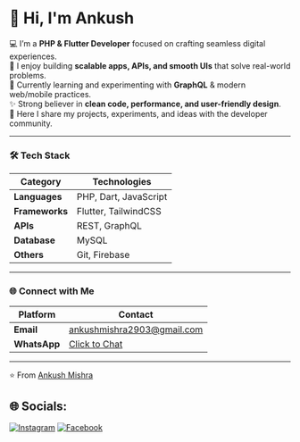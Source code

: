 # 👋 Hi, I'm Ankush  

💻 I’m a **PHP & Flutter Developer** focused on crafting seamless digital experiences.  
🚀 I enjoy building **scalable apps, APIs, and smooth UIs** that solve real-world problems.  
🌱 Currently learning and experimenting with **GraphQL** & modern web/mobile practices.  
✨ Strong believer in **clean code, performance, and user-friendly design**.  
📂 Here I share my projects, experiments, and ideas with the developer community.  


---

### 🛠️ Tech Stack  

| Category       | Technologies               |
|----------------|----------------------------|
| **Languages**  | PHP, Dart, JavaScript      |
| **Frameworks** | Flutter, TailwindCSS       |
| **APIs**       | REST, GraphQL              |
| **Database**   | MySQL                      |
| **Others**     | Git, Firebase              |

---

### 🌐 Connect with Me  

| Platform   | Contact                           |
|------------|-----------------------------------|
| **Email**  | ankushmishra2903@gmail.com              |
| **WhatsApp** | [Click to Chat](https://wa.me/917974704221) |

---

⭐️ From [Ankush Mishra](https://github.com/ankushmishra2903)


## 🌐 Socials:
[![Instagram](https://img.shields.io/badge/Instagram-%23E4405F.svg?logo=Instagram&logoColor=white)](https://instagram.com/developerankushmishra) [![Facebook](https://img.shields.io/badge/facebook-%231877F2.svg?logo=facebook&logoColor=white)](https://www.facebook.com/developerankushmishra) 
